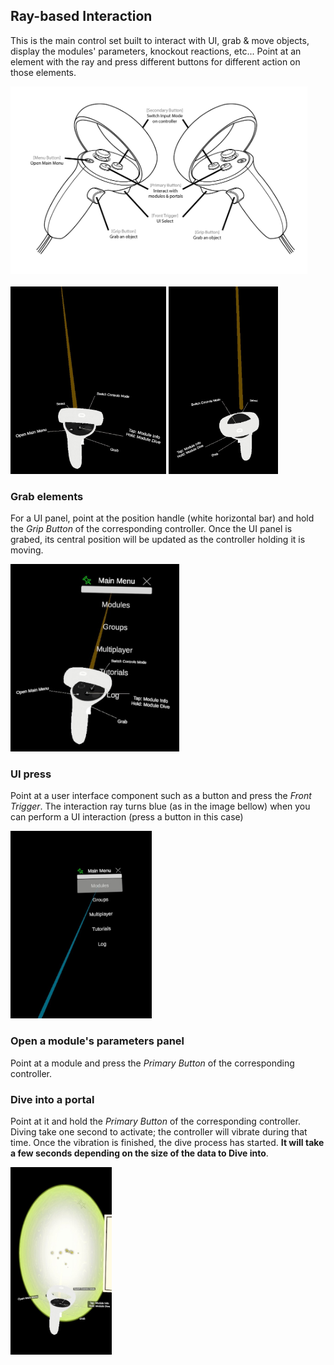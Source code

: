 ## Ray-based Interaction
This is the main control set built to interact with UI, grab & move objects, display the modules' parameters, knockout reactions, etc... Point at an element with the ray and press different buttons for different action on those elements.

<img src="../../../resources/images/schematics/Quest2_controller_interaction_ray.png" alt="Interaction Inputs" style="height: 300px;"/>
<br/><br/>
<img src="../../../resources/images/controls/left_ray_interaction.jpg" alt="Left Ray Interaction" style="height: 300px;"/>
<img src="../../../resources/images/controls/right_ray_interaction.jpg" alt="Right Ray Interaction" style="height: 300px;"/>

### Grab elements
For a UI panel, point at the position handle (white horizontal bar) and hold the *Grip Button* of the corresponding controller. Once the UI panel is grabed, its central position will be updated as the controller holding it is moving.

<img src="../../../resources/images/interactions/UIMenu_Grab_handle.jpg" alt="Position handle Point" style="height: 300px;"/>

### UI press
Point at a user interface component such as a button and press the *Front Trigger*.
The interaction ray turns blue (as in the image bellow) when you can perform a UI interaction (press a button in this case)

<img src="../../../resources/images/interactions/ui_point.jpg" alt="UI point" style="height: 300px;"/>

### Open a module's parameters panel
Point at a module and press the *Primary Button* of the corresponding controller.

### Dive into a portal
Point at it and hold the *Primary Button* of the corresponding controller. Diving take one second to activate; the controller will vibrate during that time. Once the vibration is finished, the dive process has started. **It will take a few seconds depending on the size of the data to Dive into**.

<img src="../../../resources/images/interactions/portal_point.jpg" alt="Portal Point" style="height: 300px;"/>